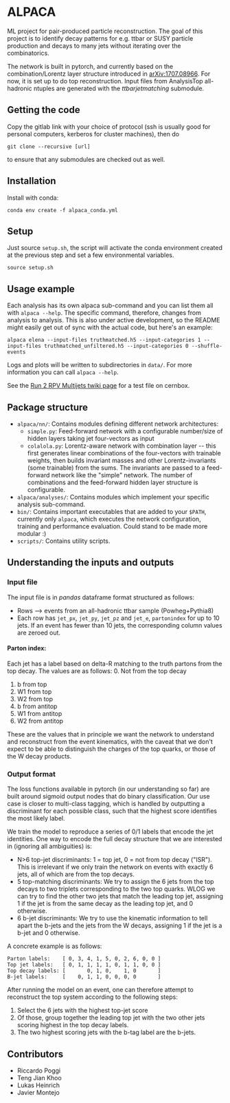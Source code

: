ALPACA
======

ML project for pair-produced particle reconstruction.
The goal of this project is to identify decay patterns for e.g. ttbar or SUSY particle production and decays to many jets without iterating over the combinatorics.

The network is built in pytorch, and currently based on the combination/Lorentz layer structure introduced in [arXiv:1707.08966](https://arxiv.org/abs/1707.08966).
For now, it is set up to do top reconstruction.
Input files from AnalysisTop all-hadronic ntuples are generated with the *ttbarjetmatching* submodule.


Getting the code
----------------
Copy the gitlab link with your choice of protocol (ssh is usually good for personal computers, kerberos for cluster machines), then do
```
git clone --recursive [url]
```
to ensure that any submodules are checked out as well.


Installation
------------
Install with conda:
```
conda env create -f alpaca_conda.yml
```


Setup
-----
Just source `setup.sh`, the script will activate the conda environment created at the previous step and set a few environmental variables.
```
source setup.sh
```


Usage example
-------------
Each analysis has its own alpaca sub-command and you can list them all with `alpaca --help`. The specific command, therefore, changes from analysis to analysis. This is also under active development, so the README might easily get out of sync with the actual code, but here's an example:
```
alpaca elena --input-files truthmatched.h5 --input-categories 1 --input-files truthmatched_unfiltered.h5 --input-categories 0 --shuffle-events
```
Logs and plots will be written to subdirectories in `data/`. For more information you can call `alpaca --help`.

See the [Run 2 RPV Multijets twiki page](https://twiki.cern.ch/twiki/bin/view/AtlasProtected/RpvMultiJetFullRun2) for a test file on cernbox.


Package structure
-----------------
  - `alpaca/nn/`: Contains modules defining different network architectures:
    - `simple.py`: Feed-forward network with a configurable number/size of hidden layers taking jet four-vectors as input
    - `colalola.py`: Lorentz-aware network with combination layer -- this first generates linear combinations of the four-vectors with trainable weights, then builds invariant masses and other Lorentz-invariants (some trainable) from the sums. The invariants are passed to a feed-forward network like the "simple" network. The number of combinations and the feed-forward hidden layer structure is configurable.
  - `alpaca/analyses/`: Contains modules which implement your specific analysis sub-command.
  - `bin/`: Contains important executables that are added to your `$PATH`, currently only `alpaca`, which executes the network configuration, training and performance evaluation. Could stand to be made more modular :)
  - `scripts/`: Contains utility scripts.


Understanding the inputs and outputs
------------------------------------
### Input file
The input file is in *pandas* dataframe format structured as follows:
  - Rows --> events from an all-hadronic ttbar sample (Powheg+Pythia8)
  - Each row has `jet_px`, `jet_py`, `jet_pz` and `jet_e`, `partonindex` for up to 10 jets. If an event has fewer than 10 jets, the corresponding column values are zeroed out.

#### Parton index:
Each jet has a label based on delta-R matching to the truth partons from the top decay. The values are as follows:
  0. Not from the top decay
  1. b from top
  2. W1 from top
  3. W2 from top
  4. b from antitop
  5. W1 from antitop
  6. W2 from antitop

These are the values that in principle we want the network to understand and reconstruct from the event kinematics, with the caveat that we don't expect to be able to distinguish the charges of the top quarks, or those of the W decay products.

### Output format
The loss functions available in pytorch (in our understanding so far) are built around sigmoid output nodes that do binary classification. Our use case is closer to multi-class tagging, which is handled by outputting a discriminant for each possible class, such that the highest score identifies the most likely label.

We train the model to reproduce a series of 0/1 labels that encode the jet identities. One way to encode the full decay structure that we are interested in (ignoring all ambiguities) is:
  - N>6 top-jet discriminants: 1 = top jet, 0 = not from top decay ("ISR"). This is irrelevant if we only train the network on events with exactly 6 jets, all of which are from the top decays.
  - 5 top-matching discriminants: We try to assign the 6 jets from the top decays to two triplets corresponding to the two top quarks. WLOG we can try to find the other two jets that match the leading top jet, assigning 1 if the jet is from the same decay as the leading top jet, and 0 otherwise.
  - 6 b-jet discriminants: We try to use the kinematic information to tell apart the b-jets and the jets from the W decays, assigning 1 if the jet is a b-jet and 0 otherwise.

A concrete example is as follows:
```
Parton labels:    [ 0, 3, 4, 1, 5, 0, 2, 6, 0, 0 ]
Top jet labels:   [ 0, 1, 1, 1, 1, 0, 1, 1, 0, 0 ]
Top decay labels: [       0, 1, 0,    1, 0       ]
B-jet labels:     [    0, 1, 1, 0, 0, 0, 0       ]
```

After running the model on an event, one can therefore attempt to reconstruct the top system according to the following steps:
  1. Select the 6 jets with the highest top-jet score
  2. Of those, group together the leading top jet with the two other jets scoring highest in the top decay labels.
  3. The two highest scoring jets with the b-tag label are the b-jets.


Contributors
------------
- Riccardo Poggi
- Teng Jian Khoo
- Lukas Heinrich
- Javier Montejo
